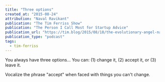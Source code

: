 ```yaml
---
title: "Three options"
created_at: "2015-08-24"
attribution: "Naval Ravikant"
publication: "The Tim Ferriss Show"
publication: "The Person I Call Most for Startup Advice"
publication_url: "https://tim.blog/2015/08/18/the-evolutionary-angel-naval-ravikant/"
publication_type: "podcast"
tags:
  - tim-ferriss
---
```


You always have three options... You can: (1) change it, (2) accept it, or (3) leave it.

Vocalize the phrase "accept" when faced with things you can't change.
